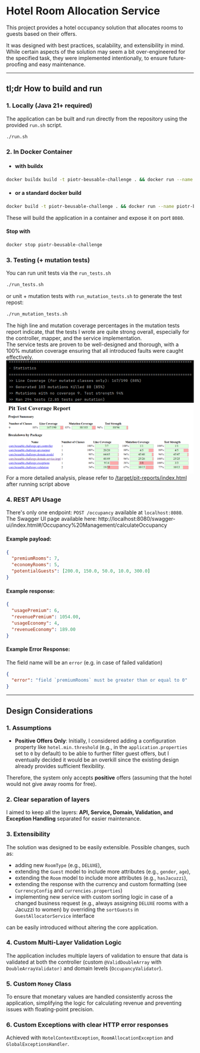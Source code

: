 # Hotel Room Allocation Service

This project provides a hotel occupancy solution that allocates rooms to guests based on their offers.   

It was designed with best practices, scalability, and extensibility in mind. While certain aspects of the solution may seem a bit over-engineered for the specified task, they were implemented intentionally, to ensure future-proofing and easy maintenance.

---

## tl;dr How to build and run

### 1. Locally (Java 21+ required)

The application can be built and run directly from the repository using the provided `run.sh` script.

```sh
./run.sh
```

### 2. In Docker Container
- #### with buildx
```sh
docker buildx build -t piotr-beusable-challenge . && docker run --name piotr-beusable-challenge -p 8080:8080 piotr-beusable-challenge
```
- #### or a standard docker build
```sh
docker build -t piotr-beusable-challenge . && docker run --name piotr-beusable-challenge -p 8080:8080 piotr-beusable-challenge
```
These will build the application in a container and expose it on port `8080`.

#### Stop with 
```sh
docker stop piotr-beusable-challenge
```
### 3. Testing (+ mutation tests)
You can run unit tests via the `run_tests.sh` 

```sh
./run_tests.sh
```
or unit + mutation tests with `run_mutation_tests.sh` to generate the test repost:
```sh
./run_mutation_tests.sh
```
The high line and mutation coverage percentages in the mutation tests report indicate, that the tests I wrote are quite strong overall, especially for the controller, mapper, and the service implementation.  
The service tests are proven to be well-designed and thorough, with a 100% mutation coverage ensuring that all introduced faults were caught effectively.  
![img.png](img/mutationStatistics.png)
![img.png](img/mutationReport.png)  
For a more detailed analysis, please refer to [/target/pit-reports/index.html](/target/pit-reports/index.html) after running script above

### 4. REST API Usage
There's only one endpoint: `POST /occupancy` available at `localhost:8080`.  
The Swagger UI page available here: http://localhost:8080/swagger-ui/index.html#/Occupancy%20Management/calculateOccupancy
#### Example payload:

```json
{
  "premiumRooms": 7,
  "economyRooms": 5,
  "potentialGuests": [200.0, 150.0, 50.0, 10.0, 300.0]
}
```
#### Example response:

```json
{
  "usagePremium": 6,
  "revenuePremium": 1054.00,
  "usageEconomy": 4,
  "revenueEconomy": 189.00
}
```

#### Example Error Response:
The field name will be an `error` (e.g. in case of failed validation)

```json
{
  "error": "field `premiumRooms` must be greater than or equal to 0"
}
```
---
## Design Considerations

### 1. Assumptions

- **Positive Offers Only**: Initially, I considered adding a configuration property like `hotel.min.threshold` (e.g., in the `application.properties` set to `0` by default) to be able to further filter guest offers, but I eventually decided it would be an overkill since the existing design already provides sufficient flexibility.

Therefore, the system only accepts **positive** offers (assuming that the hotel would not give away rooms for free).

### 2. Clear separation of layers
I aimed to keep all the layers: **API, Service, Domain, Validation, and Exception Handling** separated for easier maintenance.


### 3. Extensibility
The solution was designed to be easily extensible. Possible changes, such as:

- adding new `RoomType` (e.g., `DELUXE`),
- extending the `Guest` model to include more attributes (e.g., `gender`, `age`),
- extending the `Room` model to include more attributes (e.g., `hasJacuzzi`),
- extending the response with the currency and custom formatting (see `CurrencyConfig` and `currencies.properties`)
- implementing new service with custom sorting logic in case of a changed business request (e.g., always assigning `DELUXE` rooms with a Jacuzzi to women) by overriding the `sortGuests` in `GuestAllocatorService` interface

can be easily introduced without altering the core application.

### 4. Custom Multi-Layer Validation Logic
The application includes multiple layers of validation to ensure that data is validated at both the controller (custom `@ValidDoubleArray` with `DoubleArrayValidator)`  and domain levels (`OccupancyValidator`).

### 5. Custom `Money` Class
To ensure that monetary values are handled consistently across the application, simplifying the logic for calculating revenue and preventing issues with floating-point precision.

### 6. Custom Exceptions with clear HTTP error responses
Achieved with `HotelContextException`, `RoomAllocationException` and `GlobalExceptionsHandler`.

